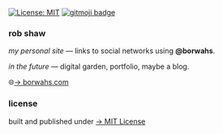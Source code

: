 [![License: MIT](https://img.shields.io/badge/License-MIT-yellow.svg)](https://opensource.org/licenses/MIT)
[![gitmoji badge](https://img.shields.io/badge/gitmoji-%20😜%20😍-FFDD67.svg?style=flat-square)](https://github.com/carloscuesta/gitmoji)

### rob shaw

_my personal site_  — links to social networks using __@borwahs__.

_in the future_ — digital garden, portfolio, maybe a blog.

🌐[→ borwahs.com](https://borwahs.com)

### license

built and published under [→ MIT License](./LICENSE)
